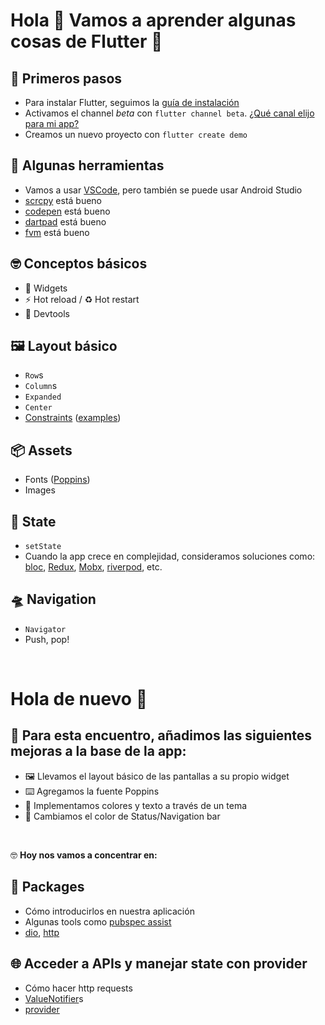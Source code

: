 # Hola 👋 Vamos a aprender algunas cosas de Flutter 🎉

## 🚀 Primeros pasos

* Para instalar Flutter, seguimos la [guía de instalación](https://flutter.dev/docs/get-started/install)
* Activamos el channel _beta_ con `flutter channel beta`. [¿Qué canal elijo para mi app?](https://github.com/flutter/flutter/wiki/Flutter-build-release-channels)
* Creamos un nuevo proyecto con `flutter create demo`

## 🔧 Algunas herramientas

* Vamos a usar [VSCode](https://code.visualstudio.com/download), pero también se puede usar Android Studio
* [scrcpy](https://github.com/Genymobile/scrcpy) está bueno
* [codepen](https://codepen.io/pen/editor/flutter) está bueno
* [dartpad](https://dartpad.dev/) está bueno
* [fvm](https://github.com/leoafarias/fvm) está bueno

## 🤓 Conceptos básicos

* 🧱 Widgets
* ⚡ Hot reload / ♻️ Hot restart
* 🔬 Devtools

## 🖼️ Layout básico

* `Row`s
* `Column`s
* `Expanded`
* `Center`
* [Constraints](https://flutter.dev/docs/development/ui/layout/box-constraints) ([examples](https://flutter.dev/docs/development/ui/layout/constraints))

## 📦 Assets

* Fonts ([Poppins](https://fonts.google.com/specimen/Poppins))
* Images

## 📝 State

* `setState`
* Cuando la app crece en complejidad, consideramos soluciones como: [bloc](https://github.com/felangel/bloc), [Redux](https://github.com/fluttercommunity/redux.dart), [Mobx](https://github.com/mobxjs/mobx.dart), [riverpod](https://github.com/rrousselGit/river_pod), etc.

## 🛸 Navigation

* `Navigator`
* Push, pop!

<br />

# Hola de nuevo 👋
## 🚀 Para esta encuentro, añadimos las siguientes mejoras a la base de la app:

* 🖼️ Llevamos el layout básico de las pantallas a su propio widget
* ⌨️ Agregamos la fuente Poppins
* 🎨 Implementamos colores y texto a través de un tema
* 📱 Cambiamos el color de Status/Navigation bar

<br />

🤓 **Hoy nos vamos a concentrar en:**

## 🎁 Packages

* Cómo introducirlos en nuestra aplicación
* Algunas tools como [pubspec assist](https://marketplace.visualstudio.com/items?itemName=jeroen-meijer.pubspec-assist)
* [dio](https://pub.dev/packages/dio), [http](https://pub.dev/packages/http)

## 🌐 Acceder a APIs y manejar state con provider
* Cómo hacer http requests
* [ValueNotifier](https://api.flutter.dev/flutter/foundation/ValueNotifier-class.html)s
* [provider](https://pub.dev/packages/provider)
